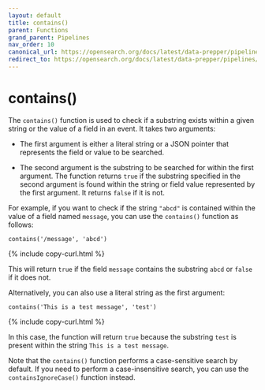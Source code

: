 ```yaml
---
layout: default
title: contains()
parent: Functions
grand_parent: Pipelines
nav_order: 10
canonical_url: https://opensearch.org/docs/latest/data-prepper/pipelines/contains/
redirect_to: https://opensearch.org/docs/latest/data-prepper/pipelines/contains/
---
```


# contains()

The `contains()` function is used to check if a substring exists within a given string or the value of a field in an event. It takes two arguments:

- The first argument is either a literal string or a JSON pointer that represents the field or value to be searched.

- The second argument is the substring to be searched for within the first argument.
The function returns `true` if the substring specified in the second argument is found within the string or field value represented by the first argument. It returns `false` if it is not.

For example, if you want to check if the string `"abcd"` is contained within the value of a field named `message`, you can use the `contains()` function as follows:

```
contains('/message', 'abcd')
```
{% include copy-curl.html %}

This will return `true` if the field `message` contains the substring `abcd` or `false` if it does not.

Alternatively, you can also use a literal string as the first argument:

```
contains('This is a test message', 'test')
```
{% include copy-curl.html %}

In this case, the function will return `true` because the substring `test` is present within the string `This is a test message`.

Note that the `contains()` function performs a case-sensitive search by default. If you need to perform a case-insensitive search, you can use the `containsIgnoreCase()` function instead.
